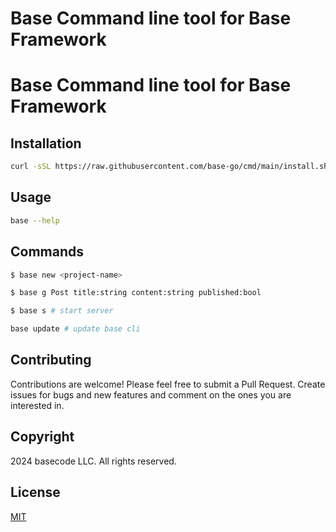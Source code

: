 # Base Command line tool for Base Framework

# Base Command line tool for Base Framework

## Installation

```bash
curl -sSL https://raw.githubusercontent.com/base-go/cmd/main/install.sh | bash
```

## Usage

```bash
base --help
```

## Commands

```bash
$ base new <project-name>
```
```bash
$ base g Post title:string content:string published:bool 
```
```bash
$ base s # start server
```

```bash
base update # update base cli
```

## Contributing

Contributions are welcome! Please feel free to submit a Pull Request.
Create issues for bugs and new features and comment on the ones you are interested in.

## Copyright
2024 basecode LLC. All rights reserved.

## License

[MIT](LICENSE)

